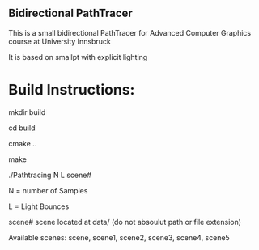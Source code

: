Bidirectional PathTracer
-----------------------


This is a small bidirectional PathTracer for
Advanced Computer Graphics course at University Innsbruck

It is based on smallpt with explicit lighting

Build Instructions:
========================

mkdir build

cd build

cmake ..

make

./Pathtracing N L scene#

N = number of Samples

L = Light Bounces

scene# scene located at data/  (do not absoulut path or file extension)

Available scenes: scene, scene1, scene2, scene3, scene4, scene5
